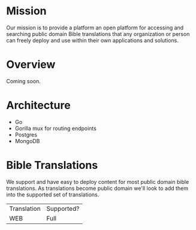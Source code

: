 # Mission
Our mission is to provide a platform an open platform for accessing and searching public domain Bible translations that any organization or person can freely deploy and use within their own applications and solutions. 

# Overview
Coming soon.

# Architecture
- Go
- Gorilla mux for routing endpoints
- Postgres
- MongoDB

# Bible Translations
We support and have easy to deploy content for most public domain bible translations.  As translations become public domain we'll look to add them into the supported set of translations.

<table>
  <tr>
    <td>Translation</td>
    <td>Supported?</td>
  </tr>
  <tr>
    <td>WEB</td>
    <td>Full</td>
  </tr>
</table>
